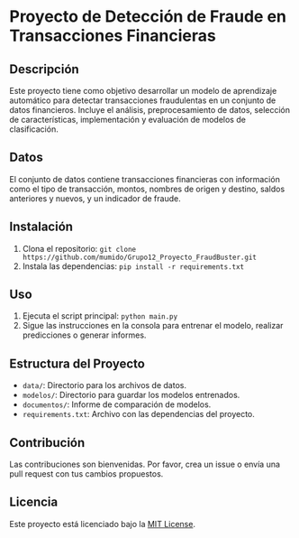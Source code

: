 # Proyecto de Detección de Fraude en Transacciones Financieras

## Descripción

Este proyecto tiene como objetivo desarrollar un modelo de aprendizaje automático para detectar transacciones fraudulentas en un conjunto de datos financieros. Incluye el análisis, preprocesamiento de datos, selección de características, implementación y evaluación de modelos de clasificación.

## Datos

El conjunto de datos contiene transacciones financieras con información como el tipo de transacción, montos, nombres de origen y destino, saldos anteriores y nuevos, y un indicador de fraude.

## Instalación

1. Clona el repositorio: `git clone https://github.com/mumido/Grupo12_Proyecto_FraudBuster.git`
2. Instala las dependencias: `pip install -r requirements.txt`

## Uso

1. Ejecuta el script principal: `python main.py`
2. Sigue las instrucciones en la consola para entrenar el modelo, realizar predicciones o generar informes.

## Estructura del Proyecto

- `data/`: Directorio para los archivos de datos.
- `modelos/`: Directorio para guardar los modelos entrenados.
- `documentos/`: Informe de comparación de modelos.
- `requirements.txt`: Archivo con las dependencias del proyecto.

## Contribución

Las contribuciones son bienvenidas. Por favor, crea un issue o envía una pull request con tus cambios propuestos.

## Licencia

Este proyecto está licenciado bajo la [MIT License](LICENSE).
